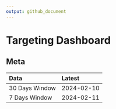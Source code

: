 ```yaml
---
output: github_document
---
```


# Targeting Dashboard



## Meta


|Data           |Latest     |
|:--------------|:----------|
|30 Days Window |2024-02-10 |
|7 Days Window  |2024-02-11 |
